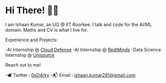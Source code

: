 # Hi There! 🙋‍♂️

I am Ishaan Kumar, an UG @ IIT Roorkee. I talk and code for the AI/ML domain. Maths and CV is what I live for.


Experience and Projects:

-AI Internship @ [Cloud Defense](https://www.clouddefense.ai/)
-AI Internship @ [RediMinds](https://rediminds.com/)
-Data Science Internship @ [Unisource](https://www.uesaz.com/)


Reach out to me!

-🕊️ Twitter : [0xD4rky](https://twitter.com/0xD4rky)
-📬 Email : [ishaan.kumar281@gmail.com](ishaan.kumar281@gmail.com)
